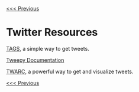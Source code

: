 [<<< Previous](scraping_data.md)

# Twitter Resources

[TAGS](https://tags.hawksey.info), a simple way to get tweets.  
 
[Tweepy Documentation](http://docs.tweepy.org/en/v3.5.0/)  

[TWARC](https://github.com/DocNow/twarc), a powerful way to get and visualize tweets.  


[<<< Previous](scraping_data.md)
